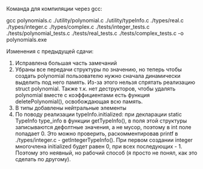 Команда для компиляции через gcc:

gcc polynomials.c ./utility/polynomial.c ./utility/typeInfo.c ./types/real.c ./types/integer.c ./types/complex.c ./tests/integer_tests.c ./tests/polynomial_tests.c ./tests/real_tests.c ./tests/complex_tests.c  -o polynomials.exe


Изменения с предыдущей сдачи:
1. Исправлена большая часть замечаний 
2. Убраны все передачи структуры по значению, но теперь чтобы создать polynomial пользователю нужно сначала динамически выделить под него память. Из-за этого нельзя спрятать реализацию struct polynomial. Также т.к. нет деструкторов, чтобы удалять polynomial вместе с коэффициентами есть функция deletePolynomial(), освобождающая всю память. 
3. В типы добавлены нейтральные элементы  
4. По поводу реализации typeInfo.initialized: при декларации static TypeInfo type_info в функции get<Type>TypeInfo(), в поля этой структуры записываются дефолтные значения, а не мусор, поэтому в int поле попадает 0. Это можно проверить, раскомментировав printf в ./types/integer.c - getIntegerTypeInfo(). При первом создании integer многочлена initialized будет равен 0, при всех последующих - 1. Поэтому это неявный, но рабочий способ (я просто не понял, как это сделать по другому).

